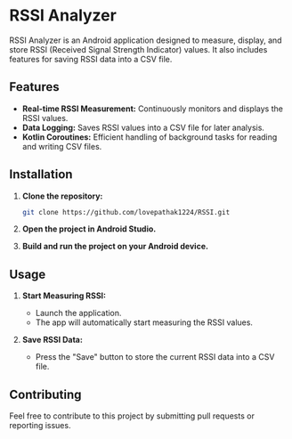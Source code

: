 # RSSI Analyzer

RSSI Analyzer is an Android application designed to measure, display, and store RSSI (Received Signal Strength Indicator) values. It also includes features for saving RSSI data into a CSV file.
## Features

- **Real-time RSSI Measurement:** Continuously monitors and displays the RSSI values.
- **Data Logging:** Saves RSSI values into a CSV file for later analysis.
- **Kotlin Coroutines:** Efficient handling of background tasks for reading and writing CSV files.

## Installation

1. **Clone the repository:**

   ```bash
   git clone https://github.com/lovepathak1224/RSSI.git
   ```

2. **Open the project in Android Studio.**

3. **Build and run the project on your Android device.**

## Usage

1. **Start Measuring RSSI:**
   - Launch the application.
   - The app will automatically start measuring the RSSI values.

2. **Save RSSI Data:**
   - Press the "Save" button to store the current RSSI data into a CSV file.

## Contributing

Feel free to contribute to this project by submitting pull requests or reporting issues.
